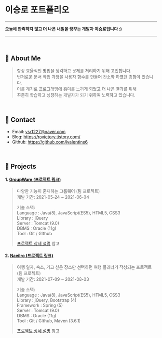 # 이승로 포트폴리오
***
**오늘에 만족하지 않고 더 나은 내일을 꿈꾸는 개발자 이승로입니다 :)**
***
</br>

## :pushpin: About Me
  
>항상 효율적인 방법을 생각하고 문제를 처리하기 위해 고민합니다.    
>번거로운 문서 작업 과정을 사용자 함수를 만들어 간소화 하였던 경험이 있습니다.     
>이를 계기로 프로그래밍에 흥미를 느끼게 되었고 더 나은 결과를 위해   
>꾸준히 학습하고 성장하는 개발자가 되기 위하여 노력하고 있습니다.    
</br>

## :pushpin: Contact
- Email: ysr1227@naver.com
- Blog: https://rovictory.tistory.com/
- Github: https://github.com/lvalentine6

</br>

## :pushpin: Projects
#### 1. [GroupWare  (프로젝트 링크)](https://bit.ly/3k7dwT1) 
>다양한 기능이 존재하는 그룹웨어 (팀 프로젝트)  
>개발 기간: 2021-05-24 ~ 2021-06-04  
>  
>기술 스택:  
>Language : Java(8), JavaScript(ES5), HTML5, CSS3     
>Library : jQuery      
>Server : Tomcat (9.0)      
>DBMS : Oracle (11g)      
>Tool : Git / GIthub          
>  
>[프로젝트 상세 설명](https://bit.ly/2VmlPA6) 참고

#### 2. [Naeilro  (프로젝트 링크)](https://bit.ly/3iNIjDn) 
>여행 일자, 숙소, 가고 싶은 장소만 선택하면
여행 플래너가 작성되는 프로젝트 (팀 프로젝트)  
>개발 기간: 2021-07-09 ~ 2021-08-03  
>  
>기술 스택:  
>Language : Java(8), JavaScript(ES5), HTML5, CSS3     
>Library : jQuery, Bootstrap (4)     
>Framework : Spring (5)      
>Server : Tomcat (9.0)      
>DBMS : Oracle (11g)       
>Tool : Git / GIthub, Maven (3.6.1)          
>  
>[프로젝트 상세 설명](https://bit.ly/3yNJp7W) 참고

